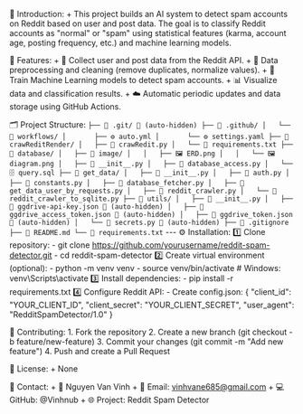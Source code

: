 🧠 Introduction:
    + This project builds an AI system to detect spam accounts on Reddit based on user and post data.
    The goal is to classify Reddit accounts as "normal" or "spam" using statistical features (karma, account age, posting frequency, etc.) and machine learning models.

🚀 Features:
    + 🧩 Collect user and post data from the Reddit API.
    + 🧮 Data preprocessing and cleaning (remove duplicates, normalize values).
    + 🤖 Train Machine Learning models to detect spam accounts.
    + 📊 Visualize data and classification results.
    + ☁️ Automatic periodic updates and data storage using GitHub Actions.

🗂️ Project Structure:
    ```
    ├── 📁 .git/ 🚫 (auto-hidden)
    ├── 📁 .github/
    │   └── 📁 workflows/
    │       ├── ⚙️ auto.yml
    │       └── ⚙️ settings.yaml
    ├── 📁 crawReditRender/
    │   ├── 🐍 crawRedit.py
    │   └── 📄 requirements.txt
    ├── 📁 database/
    │   ├── 📁 image/
    │   │   ├── 🖼️ ERD.png
    │   │   └── 🖼️ diagram.png
    │   ├── 🐍 __init__.py
    │   ├── 🐍 database_access.py
    │   └── 🗄️ query.sql
    ├── 📁 get_data/
    │   ├── 🐍 __init__.py
    │   ├── 🐍 auth.py
    │   ├── 🐍 constants.py
    │   ├── 🐍 database_fetcher.py
    │   ├── 🐍 get_data_user_by_requests.py
    │   ├── 🐍 reddit_crawler.py
    │   └── 🐍 reddit_crawler_to_sqlite.py
    ├── 📁 utils/
    │   ├── 🐍 __init__.py
    │   ├── 📄 ggdrive-api-key.json 🚫 (auto-hidden)
    │   ├── 📄 ggdrive_access_token.json 🚫 (auto-hidden)
    │   ├── 📄 ggdrive_token.json 🚫 (auto-hidden)
    │   └── 🐍 secrets.py 🚫 (auto-hidden)
    ├── 🚫 .gitignore
    ├── 📖 README.md
    └── 📄 requirements.txt
    ```
    ---
⚙️ Installation:
    1️⃣ Clone repository: 
                        - git clone https://github.com/yourusername/reddit-spam-detector.git
                        - cd reddit-spam-detector
    2️⃣ Create virtual environment (optional):
                        - python -m venv venv
                        - source venv/bin/activate      # Windows: venv\Scripts\activate
    3️⃣ Install dependencies:
                        - pip install -r requirements.txt
    4️⃣ Configure Reddit API:
                        - Create config.json:
                        {
                        "client_id": "YOUR_CLIENT_ID",
                        "client_secret": "YOUR_CLIENT_SECRET",
                        "user_agent": "RedditSpamDetector/1.0"
                        }

🤝 Contributing:
    1. Fork the repository
    2. Create a new branch (git checkout -b feature/new-feature)
    3. Commit your changes (git commit -m "Add new feature")
    4. Push and create a Pull Request

📜 License:
    + None

📧 Contact:
    + 👤 Nguyen Van Vinh
    + 📩 Email: vinhvane685@gmail.com
    + 💻 GitHub: @Vinhnub
    + 🌐 Project: Reddit Spam Detector